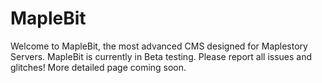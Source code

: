 MapleBit
====

Welcome to MapleBit, the most advanced CMS designed for Maplestory Servers. MapleBit is currently in Beta testing. Please report all issues and glitches! More detailed page coming soon.
